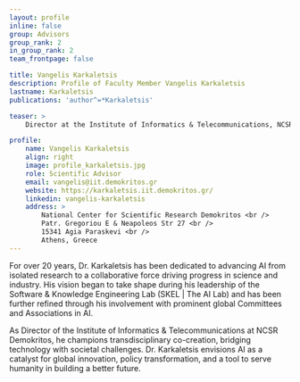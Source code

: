 ```yaml
---
layout: profile
inline: false
group: Advisors
group_rank: 2
in_group_rank: 2
team_frontpage: false

title: Vangelis Karkaletsis
description: Profile of Faculty Member Vangelis Karkaletsis
lastname: Karkaletsis
publications: 'author^=*Karkaletsis'

teaser: >
    Director at the Institute of Informatics & Telecommunications, NCSR Demokritos

profile:
    name: Vangelis Karkaletsis
    align: right
    image: profile_karkaletsis.jpg
    role: Scientific Advisor
    email: vangelis@iit.demokritos.gr
    website: https://karkaletsis.iit.demokritos.gr/
    linkedin: vangelis-karkaletsis
    address: >
        National Center for Scientific Research Demokritos <br />
        Patr. Gregoriou E & Neapoleos Str 27 <br /> 
        15341 Agia Paraskevi <br />
        Athens, Greece
---
```



For over 20 years, Dr. Karkaletsis has been dedicated to advancing AI from isolated research to a collaborative force driving progress in science and industry. His vision began to take shape during his leadership of the Software & Knowledge Engineering Lab (SKEL | The AI Lab) and has been further refined through his involvement with prominent global Committees and Associations in AI.

As Director of the Institute of Informatics & Telecommunications at NCSR Demokritos, he champions transdisciplinary co-creation, bridging technology with societal challenges. Dr. Karkaletsis envisions AI as a catalyst for global innovation, policy transformation, and a tool to serve humanity in building a better future.